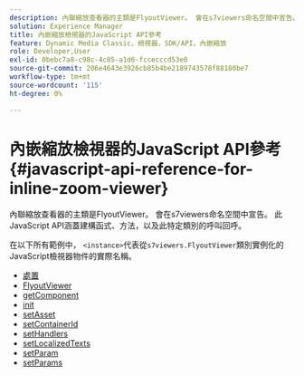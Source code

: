 ```yaml
---
description: 內聯縮放查看器的主類是FlyoutViewer。 會在s7viewers命名空間中宣告。 此JavaScript API涵蓋建構函式、方法，以及此特定類別的呼叫回呼。
solution: Experience Manager
title: 內嵌縮放檢視器的JavaScript API參考
feature: Dynamic Media Classic，檢視器，SDK/API，內嵌縮放
role: Developer,User
exl-id: 0bebc7a8-c98c-4c85-a1d6-fccecccd53e0
source-git-commit: 206e4643e3926cb85b4be2189743578f88180be7
workflow-type: tm+mt
source-wordcount: '115'
ht-degree: 0%

---
```


# 內嵌縮放檢視器的JavaScript API參考{#javascript-api-reference-for-inline-zoom-viewer}

內聯縮放查看器的主類是FlyoutViewer。 會在s7viewers命名空間中宣告。 此JavaScript API涵蓋建構函式、方法，以及此特定類別的呼叫回呼。

在以下所有範例中， `<instance>`代表從`s7viewers.FlyoutViewer`類別實例化的JavaScript檢視器物件的實際名稱。

* [處置](r-html5-inlinezoom-viewer-javascriptapiref-dispose.md)
* [FlyoutViewer](r-html5-inlinezoom-viewer-javascriptapiref-inlinezoomviewer.md)
* [getComponent](r-html5-inlinezoom-viewer-javascriptapiref-getcomponent.md)
* [init](r-html5-inlinezoom-viewer-javascriptapiref-init.md)
* [setAsset](r-html5-inlinezoom-viewer-javascriptapiref-setasset.md)
* [setContainerId](r-html5-inlinezoom-viewer-javascriptapiref-.setcontainerid.md)
* [setHandlers](r-html5-inlinezoom-viewer-javascriptapiref-sethandlers.md)
* [setLocalizedTexts](r-html5-inlinezoom-viewer-javascriptapiref-setlocalizedtexts.md)
* [setParam](r-html5-inlinezoom-viewer-javascriptapiref-setparam.md)
* [setParams](r-html5-inlinezoom-viewer-javascriptapiref-setparams.md)
